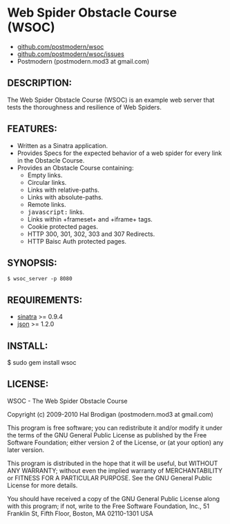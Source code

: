 # Web Spider Obstacle Course (WSOC)

* [github.com/postmodern/wsoc](http://github.com/postmodern/wsoc/)
* [github.com/postmodern/wsoc/issues](http://github.com/postmodern/wsoc/issues)
* Postmodern (postmodern.mod3 at gmail.com)

## DESCRIPTION:

The Web Spider Obstacle Course (WSOC) is an example web server that tests
the thoroughness and resilience of Web Spiders.

## FEATURES:

* Written as a Sinatra application.
* Provides Specs for the expected behavior of a web spider for every link in
  the Obstacle Course.
* Provides an Obstacle Course containing:
  * Empty links.
  * Circular links.
  * Links with relative-paths.
  * Links with absolute-paths.
  * Remote links.
  * <tt>javascript:</tt> links.
  * Links within +frameset+ and +iframe+ tags.
  * Cookie protected pages.
  * HTTP 300, 301, 302, 303 and 307 Redirects.
  * HTTP Baisc Auth protected pages.

## SYNOPSIS:

    $ wsoc_server -p 8080

## REQUIREMENTS:

* [sinatra](http://sinatrarb.com) >= 0.9.4
* [json](http://json.rubyforge.org) >= 1.2.0

## INSTALL:

  $ sudo gem install wsoc

## LICENSE:

WSOC - The Web Spider Obstacle Course

Copyright (c) 2009-2010 Hal Brodigan (postmodern.mod3 at gmail.com)

This program is free software; you can redistribute it and/or modify
it under the terms of the GNU General Public License as published by
the Free Software Foundation; either version 2 of the License, or
(at your option) any later version.

This program is distributed in the hope that it will be useful,
but WITHOUT ANY WARRANTY; without even the implied warranty of
MERCHANTABILITY or FITNESS FOR A PARTICULAR PURPOSE.  See the
GNU General Public License for more details.

You should have received a copy of the GNU General Public License
along with this program; if not, write to the Free Software
Foundation, Inc., 51 Franklin St, Fifth Floor, Boston, MA  02110-1301  USA
